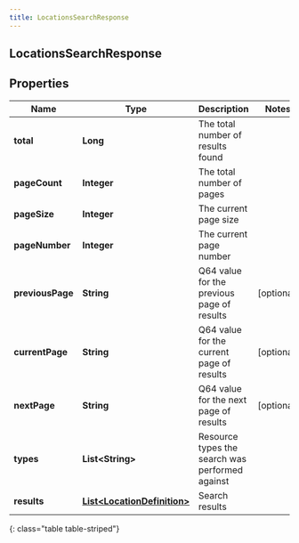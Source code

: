 ```yaml
---
title: LocationsSearchResponse
---
```


## LocationsSearchResponse

## Properties

| Name             | Type                                                                             | Description                                     | Notes      |
| ---------------- | -------------------------------------------------------------------------------- | ----------------------------------------------- | ---------- |
| **total**        | <!----><!---->**Long**<!---->                                                    | The total number of results found               |            |
| **pageCount**    | <!----><!---->**Integer**<!---->                                                 | The total number of pages                       |            |
| **pageSize**     | <!----><!---->**Integer**<!---->                                                 | The current page size                           |            |
| **pageNumber**   | <!----><!---->**Integer**<!---->                                                 | The current page number                         |            |
| **previousPage** | <!----><!---->**String**<!---->                                                  | Q64 value for the previous page of results      | [optional] |
| **currentPage**  | <!----><!---->**String**<!---->                                                  | Q64 value for the current page of results       | [optional] |
| **nextPage**     | <!----><!---->**String**<!---->                                                  | Q64 value for the next page of results          | [optional] |
| **types**        | <!----><!---->**List&lt;String&gt;**<!---->                                      | Resource types the search was performed against |            |
| **results**      | <!----><!---->[**List&lt;LocationDefinition&gt;**](LocationDefinition.md)<!----> | Search results                                  |            |

{: class="table table-striped"}
